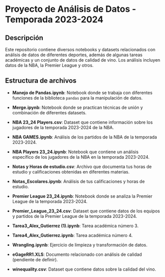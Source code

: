 # Proyecto de Análisis de Datos - Temporada 2023-2024

## Descripción
Este repositorio contiene diversos notebooks y datasets relacionados con análisis de datos de diferentes deportes, además de algunas tareas académicas y un conjunto de datos de calidad de vino. Los análisis incluyen datos de la NBA, la Premier League y otros.

## Estructura de archivos

- **Manejo de Pandas.ipynb**: Notebook donde se trabaja con diferentes funciones de la biblioteca `pandas` para la manipulación de datos.
  
- **Merge.ipynb**: Notebook donde se practican técnicas de unión y combinación de diferentes datasets.

- **NBA 23_24 Players.csv**: Dataset que contiene información sobre los jugadores de la temporada 2023-2024 de la NBA.

- **NBA GAMES.ipynb**: Análisis de los partidos de la NBA de la temporada 2023-2024.

- **NBA Players 23_24.ipynb**: Notebook que contiene un análisis específico de los jugadores de la NBA en la temporada 2023-2024.

- **Notas y Horas de estudio.csv**: Archivo que documenta tus horas de estudio y calificaciones obtenidas en diferentes materias.

- **Notas_Escolares.ipynb**: Análisis de tus calificaciones y horas de estudio.

- **Premier League 23_24.ipynb**: Notebook donde se analiza la Premier League de la temporada 2023-2024.

- **Premier_League_23_24.csv**: Dataset que contiene datos de los equipos y partidos de la Premier League de la temporada 2023-2024.

- **Tarea3_Alex_Gutierrez (1).ipynb**: Tarea académica número 3.

- **Tarea4_Alex_Gutierrez.ipynb**: Tarea académica número 4.

- **Wrangling.ipynb**: Ejercicio de limpieza y transformación de datos.

- **eGageRR1.XLS**: Documento relacionado con análisis de calidad (pendiente de definir).

- **winequality.csv**: Dataset que contiene datos sobre la calidad del vino.






